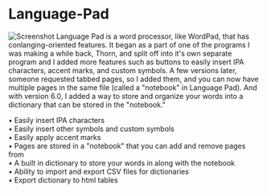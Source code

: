 # Language-Pad
![Screenshot](https://github.com/ianmartinez/Language-Pad/raw/master/Screenshot.jpg)
Language Pad is a word processor, like WordPad, that has conlanging-oriented features. It began as a part of one of the programs I was making a while back, Thorn,  and split off into it's own separate program and I added more features such as buttons to easily insert IPA characters, accent marks, and custom symbols. A few versions later, someone requested tabbed pages, so I added them, and you can now have multiple pages in the same file (called a "notebook" in Language Pad). And with version 6.0, I added a way to store and organize your words into a dictionary that can be stored in the "notebook." 

  • Easily insert IPA characters    
  • Easily insert other symbols and custom symbols     
  • Easily apply accent marks      
  • Pages are stored in a "notebook" that you can add and remove pages from     
  • A built in dictionary to store your words in along with the notebook         
  • Ability to import and export CSV files for dictionaries   
  • Export dictionary to html tables
